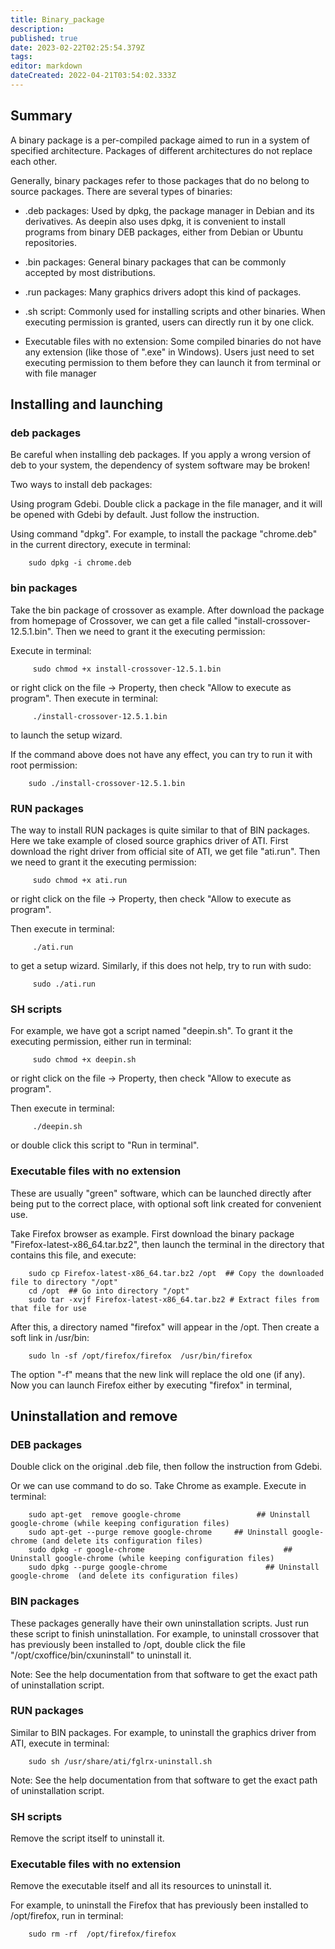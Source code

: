 ```yaml
---
title: Binary_package
description: 
published: true
date: 2023-02-22T02:25:54.379Z
tags: 
editor: markdown
dateCreated: 2022-04-21T03:54:02.333Z
---
```


## Summary

A binary package is a per-compiled package aimed to run in a system of specified architecture. Packages of different architectures do not replace each other.

Generally, binary packages refer to those packages that do no belong to source packages. There are several types of binaries:

* .deb packages: Used by dpkg, the package manager in Debian and its derivatives. As deepin also uses dpkg, it is convenient to install programs from binary DEB packages, either from Debian or Ubuntu repositories.

* .bin packages: General binary packages that can be commonly accepted by most distributions.

* .run packages: Many graphics drivers adopt this kind of packages.

* .sh script: Commonly used for installing scripts and other binaries. When executing permission is granted, users can directly run it by one click.

* Executable files with no extension: Some compiled binaries do not have any extension (like those of ".exe" in Windows). Users just need to set executing permission to them before they can launch it from terminal or with file manager

## Installing and launching

### deb packages

Be careful when installing deb packages. If you apply a wrong version of deb to your system, the dependency of system software may be broken!

Two ways to install deb packages:

Using program Gdebi. Double click a package in the file manager, and it will be opened with Gdebi by default. Just follow the instruction.

Using command "dpkg". For example, to install the package "chrome.deb" in the current directory, execute in terminal:

        sudo dpkg -i chrome.deb

### bin packages

Take the bin package of crossover as example. After download the package from homepage of Crossover, we can get a file called "install-crossover-12.5.1.bin". Then we need to grant it the executing permission:

Execute in terminal:

         sudo chmod +x install-crossover-12.5.1.bin 

or right click on the file -> Property, then check "Allow to execute as  program". Then execute in terminal:

         ./install-crossover-12.5.1.bin 

to launch the setup wizard.

If the command above does not have any effect, you can try to run it with root permission:

        sudo ./install-crossover-12.5.1.bin 

### RUN packages

The way to install RUN packages is quite similar to that of BIN packages. Here we take example of closed source graphics driver of ATI. First download the right driver from official site of ATI, we get file "ati.run". Then we need to grant it the executing permission:

         sudo chmod +x ati.run

or right click on the file -> Property, then check "Allow to execute as  program".

Then execute in terminal:

         ./ati.run

to get a setup wizard. Similarly, if this does not help, try to run with sudo:

         sudo ./ati.run

### SH scripts

For example, we have got a script named "deepin.sh". To grant it the executing permission, either run in terminal:

         sudo chmod +x deepin.sh

or right click on the file -> Property, then check "Allow to execute as  program".

Then execute in terminal:

         ./deepin.sh

or double click this script to "Run in terminal".

### Executable files with no extension

These are usually "green" software, which can be launched directly after being put to the correct place, with optional soft link created for convenient use.

Take Firefox browser as example. First download the binary package "Firefox-latest-x86_64.tar.bz2", then launch the terminal in the directory that contains this file, and execute:

        sudo cp Firefox-latest-x86_64.tar.bz2 /opt  ## Copy the downloaded file to directory "/opt"
        cd /opt  ## Go into directory "/opt"
        sudo tar -xvjf Firefox-latest-x86_64.tar.bz2 # Extract files from that file for use

After this, a directory named "firefox" will appear in the /opt. Then create a soft link in /usr/bin:

        sudo ln -sf /opt/firefox/firefox  /usr/bin/firefox

The option "-f" means that the new link will replace the old one (if any). Now you can launch Firefox either by executing "firefox" in terminal,

## Uninstallation and remove

### DEB packages

Double click on the original .deb file, then follow the instruction from Gdebi.

Or we can use command to do so. Take Chrome as example. Execute in terminal:

        sudo apt-get  remove google-chrome                 ## Uninstall google-chrome (while keeping configuration files)
        sudo apt-get --purge remove google-chrome     ## Uninstall google-chrome (and delete its configuration files)
        sudo dpkg -r google-chrome                               ## Uninstall google-chrome (while keeping configuration files)
        sudo dpkg --purge google-chrome                      ## Uninstall google-chrome  (and delete its configuration files)

### BIN packages

These packages generally have their own uninstallation scripts. Just run these script to finish uninstallation. For example, to uninstall crossover that has previously been installed to /opt, double click the file "/opt/cxoffice/bin/cxuninstall" to uninstall it.

Note: See the help documentation from that software to get the exact path of uninstallation script.

### RUN packages

Similar to BIN packages. For example, to uninstall the graphics driver from ATI, execute in terminal:

        sudo sh /usr/share/ati/fglrx-uninstall.sh

Note: See the help documentation from that software to get the exact path of uninstallation script.

### SH scripts

Remove the script itself to uninstall it.

### Executable files with no extension

Remove the executable itself and all its resources to uninstall it.

For example, to uninstall the Firefox that has previously been  installed to /opt/firefox, run in terminal:

        sudo rm -rf  /opt/firefox/firefox
